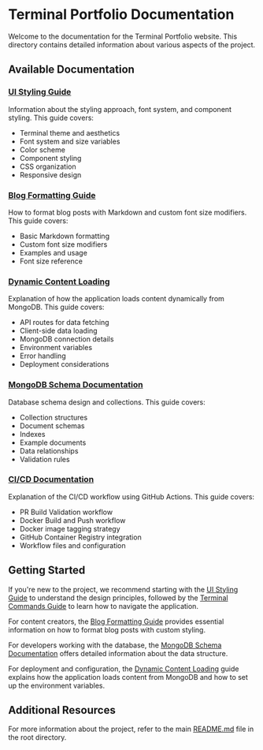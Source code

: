 # Terminal Portfolio Documentation

Welcome to the documentation for the Terminal Portfolio website. This directory contains detailed information about various aspects of the project.

## Available Documentation

### [UI Styling Guide](./ui-styling.md)

Information about the styling approach, font system, and component styling. This guide covers:

- Terminal theme and aesthetics
- Font system and size variables
- Color scheme
- Component styling
- CSS organization
- Responsive design

### [Blog Formatting Guide](./blog-formatting.md)

How to format blog posts with Markdown and custom font size modifiers. This guide covers:

- Basic Markdown formatting
- Custom font size modifiers
- Examples and usage
- Font size reference

### [Dynamic Content Loading](./dynamic-content.md)

Explanation of how the application loads content dynamically from MongoDB. This guide covers:

- API routes for data fetching
- Client-side data loading
- MongoDB connection details
- Environment variables
- Error handling
- Deployment considerations

### [MongoDB Schema Documentation](./mongodb-schema.md)

Database schema design and collections. This guide covers:

- Collection structures
- Document schemas
- Indexes
- Example documents
- Data relationships
- Validation rules

### [CI/CD Documentation](./ci-cd.md)

Explanation of the CI/CD workflow using GitHub Actions. This guide covers:

- PR Build Validation workflow
- Docker Build and Push workflow
- Docker image tagging strategy
- GitHub Container Registry integration
- Workflow files and configuration

## Getting Started

If you're new to the project, we recommend starting with the [UI Styling Guide](./ui-styling.md) to understand the design principles, followed by the [Terminal Commands Guide](./terminal-commands.md) to learn how to navigate the application.

For content creators, the [Blog Formatting Guide](./blog-formatting.md) provides essential information on how to format blog posts with custom styling.

For developers working with the database, the [MongoDB Schema Documentation](./mongodb-schema.md) offers detailed information about the data structure.

For deployment and configuration, the [Dynamic Content Loading](./dynamic-content.md) guide explains how the application loads content from MongoDB and how to set up the environment variables.

## Additional Resources

For more information about the project, refer to the main [README.md](../README.md) file in the root directory.
